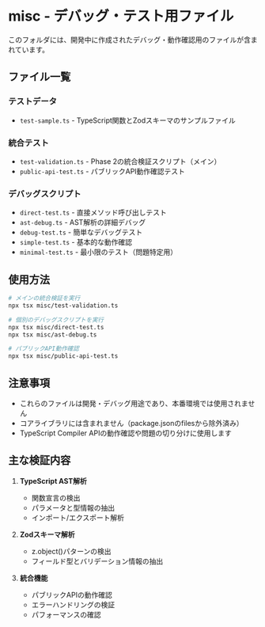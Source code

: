 # misc - デバッグ・テスト用ファイル

このフォルダには、開発中に作成されたデバッグ・動作確認用のファイルが含まれています。

## ファイル一覧

### テストデータ
- `test-sample.ts` - TypeScript関数とZodスキーマのサンプルファイル

### 統合テスト
- `test-validation.ts` - Phase 2の統合検証スクリプト（メイン）
- `public-api-test.ts` - パブリックAPI動作確認テスト

### デバッグスクリプト
- `direct-test.ts` - 直接メソッド呼び出しテスト
- `ast-debug.ts` - AST解析の詳細デバッグ
- `debug-test.ts` - 簡単なデバッグテスト
- `simple-test.ts` - 基本的な動作確認
- `minimal-test.ts` - 最小限のテスト（問題特定用）

## 使用方法

```bash
# メインの統合検証を実行
npx tsx misc/test-validation.ts

# 個別のデバッグスクリプトを実行
npx tsx misc/direct-test.ts
npx tsx misc/ast-debug.ts

# パブリックAPI動作確認
npx tsx misc/public-api-test.ts
```

## 注意事項

- これらのファイルは開発・デバッグ用途であり、本番環境では使用されません
- コアライブラリには含まれません（package.jsonのfilesから除外済み）
- TypeScript Compiler APIの動作確認や問題の切り分けに使用します

## 主な検証内容

1. **TypeScript AST解析**
   - 関数宣言の検出
   - パラメータと型情報の抽出
   - インポート/エクスポート解析

2. **Zodスキーマ解析**
   - z.object()パターンの検出
   - フィールド型とバリデーション情報の抽出

3. **統合機能**
   - パブリックAPIの動作確認
   - エラーハンドリングの検証
   - パフォーマンスの確認